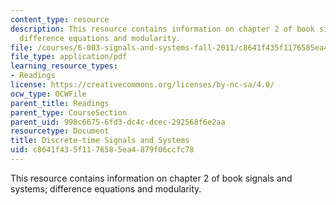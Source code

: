 ```yaml
---
content_type: resource
description: This resource contains information on chapter 2 of book signals and systems;
  difference equations and modularity.
file: /courses/6-003-signals-and-systems-fall-2011/c8641f435f1176585ea4879f06ccfc78_MIT6_003F11_chap2.pdf
file_type: application/pdf
learning_resource_types:
- Readings
license: https://creativecommons.org/licenses/by-nc-sa/4.0/
ocw_type: OCWFile
parent_title: Readings
parent_type: CourseSection
parent_uid: 998c6675-6fd3-dc4c-dcec-292568f6e2aa
resourcetype: Document
title: Discrete-time Signals and Systems
uid: c8641f43-5f11-7658-5ea4-879f06ccfc78
---
```

This resource contains information on chapter 2 of book signals and systems; difference equations and modularity.
